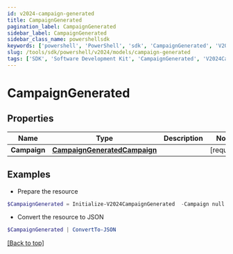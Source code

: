 ```yaml
---
id: v2024-campaign-generated
title: CampaignGenerated
pagination_label: CampaignGenerated
sidebar_label: CampaignGenerated
sidebar_class_name: powershellsdk
keywords: ['powershell', 'PowerShell', 'sdk', 'CampaignGenerated', 'V2024CampaignGenerated'] 
slug: /tools/sdk/powershell/v2024/models/campaign-generated
tags: ['SDK', 'Software Development Kit', 'CampaignGenerated', 'V2024CampaignGenerated']
---
```



# CampaignGenerated

## Properties

Name | Type | Description | Notes
------------ | ------------- | ------------- | -------------
**Campaign** | [**CampaignGeneratedCampaign**](campaign-generated-campaign) |  | [required]

## Examples

- Prepare the resource
```powershell
$CampaignGenerated = Initialize-V2024CampaignGenerated  -Campaign null
```

- Convert the resource to JSON
```powershell
$CampaignGenerated | ConvertTo-JSON
```


[[Back to top]](#) 


